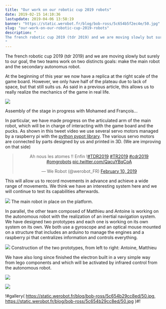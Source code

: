 ```yaml
---
title: "Our work on our robotic cup 2019 robots"
date: 2019-02-15 14:10:36
lastupdate: 2019-04-06 13:58:19
banner: "https://static.werobot.fr/blog/bob-ross/5c654b5f2ec4e/50.jpg"
slug: "our-work-on-our-robotic-cup-2019-robots"
description: " 
The french robotic cup 2019 (tdr 2019) and we are moving slowly but surely to our goal, the two teams work on two distincts goals.
"
---
```

The french robotic cup 2019 (tdr 2019) and we are moving slowly but surely to our goal, the two teams work on two distincts goals: make the main robot and the secondary autonomus robot.

At the beginning of this year we now have a replica at the right scale of the game board. However, we only have half of the plateau due to lack of space, but that still suits us. As said in a previous article, this allows us to really realize the mechanics of the game in real life.

![](https://static.werobot.fr/blog/bob-ross/5c654b6f91c08/50.jpg)

Assembly of the stage in progress with Mohamed and François...

In particular, we have made progress on the articulated arm of the main robot, which will be in charge of interacting with the game board and the pucks. As shown in this tweet video we use several servo motors managed by a raspberry pi with the [python pypot library](https://github.com/poppy-project/pypot). The various servo motors are connected by parts designed by us and printed in 3D. (We are improving on that side)

<center>

<blockquote class="twitter-tweet"><p lang="fr" dir="ltr">Ah nous les atomes !! Enfin !<a href="https://twitter.com/hashtag/TDR2019?src=hash&amp;ref_src=twsrc%5Etfw">#TDR2019</a> <a href="https://twitter.com/hashtag/TR2019?src=hash&amp;ref_src=twsrc%5Etfw">#TR2019</a> <a href="https://twitter.com/hashtag/cdr2019?src=hash&amp;ref_src=twsrc%5Etfw">#cdr2019</a> <a href="https://twitter.com/hashtag/omgrobots?src=hash&amp;ref_src=twsrc%5Etfw">#omgrobots</a> <a href="https://t.co/QacuYBqCoA">pic.twitter.com/QacuYBqCoA</a></p>&mdash; We Robot (@werobot_FR) <a href="https://twitter.com/werobot_FR/status/1094730073725460481?ref_src=twsrc%5Etfw">February 10, 2019</a></blockquote> <script async src="https://platform.twitter.com/widgets.js" charset="utf-8"></script>

</center>

This will allow us to record movements in advance and achieve a wide range of movements. We think we have an interesting system here and we will continue to test its capabilities afterwards.

![](https://static.werobot.fr/blog/bob-ross/5c56bace48ad9/50.jpg)
The main robot in place on the platform.

In parallel, the other team composed of Matthieu and Antoine is working on the autonomous robot with the realization of an inertial navigation system. We have designed two prototypes and each one is working on its own system on its own. We both use a gyroscope and an optical mouse mounted on a structure that includes an arduino to manage the engines and a raspberry pi that centralizes information and controls everything.

![](https://static.werobot.fr/blog/bob-ross/5c654b5f2ec4e/50.jpg)
Construction of the two prototypes, from left to right: Antoine, Matthieu

We have also long since finished the electron built in a very simple way from lego components and which will be activated by infrared control from the autonomous robot.

![](https://static.werobot.fr/blog/bob-ross/5c654b3b6800c/50.jpg)

![](https://static.werobot.fr/blog/bob-ross/5c654b29cc8ed/50.jpg)

!#gallery(
	https://static.werobot.fr/blog/bob-ross/5c654b29cc8ed/50.jpg,
	https://static.werobot.fr/blog/bob-ross/5c654b29cc8ed/50.jpg
)#!
    